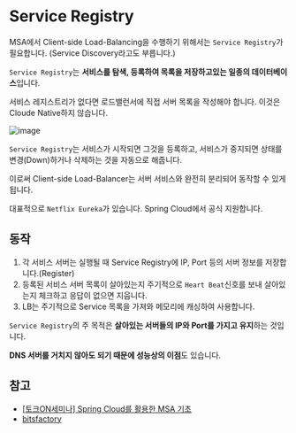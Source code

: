 # Service Registry

MSA에서 Client-side Load-Balancing을 수행하기 위해서는 `Service Registry`가 필요합니다. (Service Discovery라고도 부릅니다.)

`Service Registry`는 **서비스를 탐색, 등록하여 목록을 저장하고있는 일종의 데이터베이스**입니다.

서비스 레지스트리가 없다면 로드밸런서에 직접 서버 목록을 작성해야 합니다. 이것은 Cloude Native하지 않습니다. 

![image](https://user-images.githubusercontent.com/53790137/152780216-adb6f80c-a490-4590-875c-f839e22aaefd.png)

`Service Registry`는 서비스가 시작되면 그것을 등록하고, 서비스가 중지되면 상태를 변경(Down)하거나 삭제하는 것을 자동으로 해줍니다.

이로써 Client-side Load-Balancer는 서버 서비스와 완전히 분리되어 동작할 수 있게됩니다. 

대표적으로 `Netflix Eureka`가 있습니다. Spring Cloud에서 공식 지원합니다.

## 동작

1. 각 서비스 서버는 실행될 때 Service Registry에 IP, Port 등의 서버 정보를 저장합니다.(Register)
2. 등록된 서비스 서버 목록이 살아있는지 주기적으로 `Heart Beat`신호를 보내 살아있는지 체크하고 응답이 없으면 지웁니다.
3. LB는 주기적으로 Service 목록을 가져와 메모리에 캐싱하여 사용합니다. 


`Service Registry`의 주 목적은 **살아있는 서버들의 IP와 Port를 가지고 유지**하는 것입니다. 

**DNS 서버를 거치지 않아도 되기 때문에 성능상의 이점**도 있습니다. 


## 참고
- [[토크ON세미나] Spring Cloud를 활용한 MSA 기초](https://www.youtube.com/watch?v=iHHuYGdG_Yk)
- [bitsfactory](https://medium.com/bitsfactory/network-load-balancing-what-and-why-d7ff264f957c)








